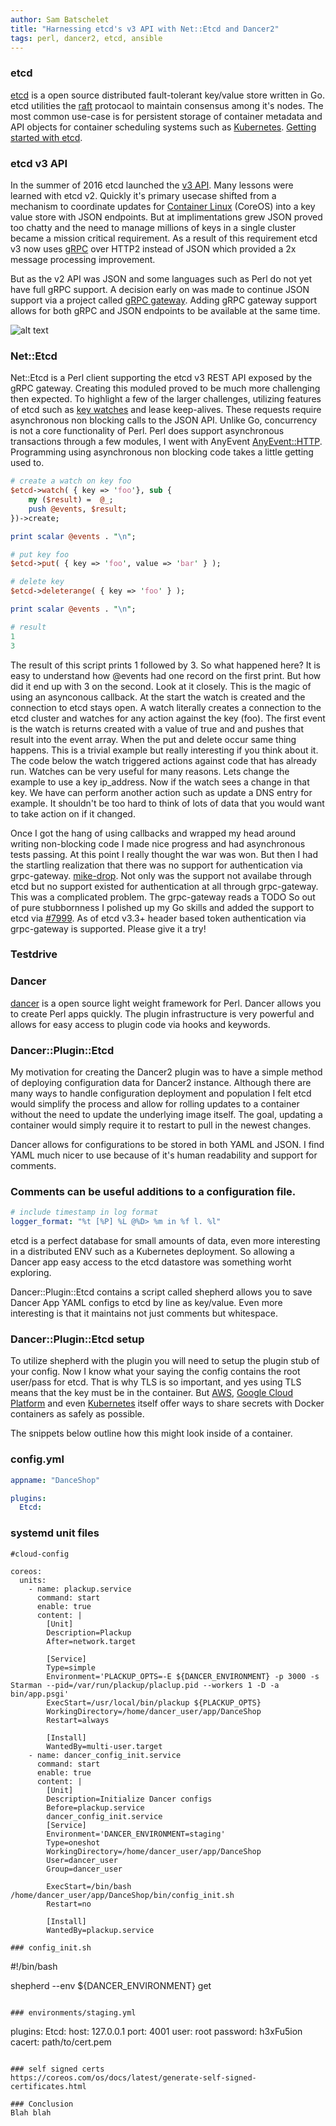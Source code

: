```yaml
---
author: Sam Batschelet 
title: "Harnessing etcd's v3 API with Net::Etcd and Dancer2"
tags: perl, dancer2, etcd, ansible
---
```


### etcd

[etcd](https://github.com/coreos/etcd) is a open source distributed fault-tolerant key/value store written in Go. etcd utilities the [raft](https://raft.github.io/) protocaol to maintain consensus among it's nodes. The most common use-case is for persistent storage of container metadata and API objects for container scheduling systems such as [Kubernetes](https://kubernetes.io/). [Getting started with etcd](https://github.com/coreos/etcd/blob/master/Documentation/dev-guide/local_cluster.md).

### etcd v3 API
In the summer of 2016 etcd launched the [v3 API](https://coreos.com/blog/etcd3-a-new-etcd.html). Many lessons were learned with etcd v2. Quickly it's primary usecase shifted from a mechanism to coordinate updates for [Container Linux](https://coreos.com/why/#distro) (CoreOS) into a key value store with JSON endpoints. But at implimentations grew JSON proved too chatty and the need to manage millions of keys in a single cluster became a mission critical requirement. As a result of this requirement etcd v3 now uses [gRPC](https://grpc.io/) over HTTP2 instead of JSON which provided a 2x message processing improvement.

But as the v2 API was JSON and some languages such as Perl do not yet have full gRPC support. A decision early on was made to continue JSON support via a project called [gRPC gateway](https://github.com/grpc-ecosystem/grpc-gateway). Adding gRPC gateway support allows for both gRPC and JSON endpoints to be available at the same time.

![alt text](https://raw.githubusercontent.com/hexfusion/end-point-blog/master/2017/11/29/dancer2-etcd-support-via-grpc-gateway/grpc-gateway.png?raw=true "gRPC Gateway")

### Net::Etcd
Net::Etcd is a Perl client supporting the etcd v3 REST API exposed by the gRPC gateway. Creating this moduled proved to be much more challenging then expected. To highlight a few of the larger challenges, utilizing features of etcd such as [key watches](https://github.com/coreos/etcd/blob/master/Documentation/learning/api.md#watch-streams) and lease keep-alives. These requests require asynchronous non blocking calls to the JSON API. Unlike Go, concurrency is not a core functionality of Perl. Perl does support asynchronous transactions through a few modules, I went with AnyEvent [AnyEvent::HTTP](https://metacpan.org/pod/AnyEvent::HTTP). Programming using asynchronous non blocking code takes a little getting used to.


```perl
# create a watch on key foo
$etcd->watch( { key => 'foo'}, sub {
    my ($result) =  @_;
    push @events, $result;
})->create;

print scalar @events . "\n";

# put key foo
$etcd->put( { key => 'foo', value => 'bar' } );

# delete key
$etcd->deleterange( { key => 'foo' } );

print scalar @events . "\n";

# result
1
3

```
The result of this script prints 1 followed by 3. So what happened here? It is easy to understand how @events had one record on the first print. But how did it end up with 3 on the second. Look at it closely. This is the magic of using an asynconous callback. At the start the watch is created and the connection to etcd stays open. A watch literally creates a connection to the etcd cluster and watches for any action against the key (foo). The first event is the watch is returns created with a value of true and and pushes that result into the event array. When the put and delete occur same thing happens. This is a trivial example but really interesting if you think about it. The code below the watch triggered actions against code that has already run. Watches can be very useful for many reasons. Lets change the example to use a key ip_address. Now if the watch sees a change in that key. We have can perform another action such as update a DNS entry for example. It shouldn't be too hard to think of lots of data that you would want to take action on if it changed.

Once I got the hang of using callbacks and wrapped my head around writing non-blocking code I made nice progress and had asynchronous tests passing. At this point I really thought the war was won.
But then I had the startling realization that there was no support for authentication via grpc-gateway. [mike-drop](https://media.giphy.com/media/qlwnHTKCPeak0/giphy.gif). Not only was the support not availabe through etcd but no support existed for authentication at all through grpc-gateway. This was a complicated problem. The grpc-gateway reads a TODO So out of pure stubbornness I polished up my Go skills and added the support to etcd via [#7999](https://github.com/coreos/etcd/pull/7999). As of etcd v3.3+ header based token authentication via grpc-gateway is supported. Please give it a try!

### Testdrive



### Dancer

[dancer](https://github.com/PerlDancer/Dancer2) is a open source light weight framework for Perl. Dancer allows you to create Perl apps quickly. The plugin infrastructure is very powerful and allows for easy access to plugin code via hooks and keywords.


### Dancer::Plugin::Etcd

My motivation for creating the Dancer2 plugin was to have a simple method of deploying configuration data for Dancer2 instance. Although there are many ways to handle configuration deployment and population I felt etcd would simplify the process and allow for rolling updates to a container without the need to update the underlying image itself. The goal, updating a container would simply require it to restart to pull in the newest changes.

Dancer allows for configurations to be stored in both YAML and JSON. I find YAML much nicer to use because of it's human readability and support for comments.

### Comments can be useful additions to a configuration file.

```yaml
# include timestamp in log format
logger_format: "%t [%P] %L @%D> %m in %f l. %l" 
```

etcd is a perfect database for small amounts of data, even more interesting in a distributed ENV such as a Kubernetes deployment. So allowing a Dancer app easy access to the etcd datastore was something worht exploring.

Dancer::Plugin::Etcd contains a script called shepherd allows you to save Dancer App YAML configs to etcd by line as key/value. Even more interesting is that it maintains not just comments but whitespace.


### Dancer::Plugin::Etcd setup

To utilize shepherd with the plugin you will need to setup the plugin stub of your config. Now I know what your saying the config contains the root user/pass for etcd. That is why TLS is so important, and yes using TLS means that the key must be in the container. But [AWS](https://aws.amazon.com/blogs/security/how-to-manage-secrets-for-amazon-ec2-container-service-based-applications-by-using-amazon-s3-and-docker/), [Google Cloud Platform](https://cloud.google.com/kms/docs/store-secrets) and even [Kubernetes](https://kubernetes.io/docs/concepts/configuration/secret/) itself offer ways to share secrets with Docker containers as safely as possible.

The snippets below outline how this might look inside of a container.

### config.yml

```yaml
appname: "DanceShop"

plugins:
  Etcd:
```

### systemd unit files
```
#cloud-config

coreos:
  units:
    - name: plackup.service
      command: start
      enable: true
      content: |
        [Unit]
        Description=Plackup
        After=network.target

        [Service]
        Type=simple
        Environment='PLACKUP_OPTS=-E ${DANCER_ENVIRONMENT} -p 3000 -s Starman --pid=/var/run/plackup/placlup.pid --workers 1 -D -a bin/app.psgi'
        ExecStart=/usr/local/bin/plackup ${PLACKUP_OPTS}
        WorkingDirectory=/home/dancer_user/app/DanceShop
        Restart=always

        [Install]
        WantedBy=multi-user.target
    - name: dancer_config_init.service 
      command: start
      enable: true
      content: |
        [Unit]
        Description=Initialize Dancer configs
        Before=plackup.service
        dancer_config_init.service
        [Service]
        Environment='DANCER_ENVIRONMENT=staging'
        Type=oneshot
        WorkingDirectory=/home/dancer_user/app/DanceShop
        User=dancer_user
        Group=dancer_user

        ExecStart=/bin/bash /home/dancer_user/app/DanceShop/bin/config_init.sh
        Restart=no

        [Install]
        WantedBy=plackup.service

### config_init.sh
```
#!/bin/bash

shepherd --env ${DANCER_ENVIRONMENT} get
```

### environments/staging.yml

```
plugins:
  Etcd:
    host: 127.0.0.1
    port: 4001
    user: root
    password: h3xFu5ion
    cacert: path/to/cert.pem

```

### self signed certs
https://coreos.com/os/docs/latest/generate-self-signed-certificates.html

### Conclusion
Blah blah
